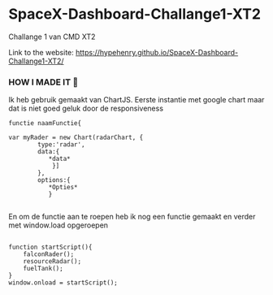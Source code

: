 # SpaceX-Dashboard-Challange1-XT2
Challange 1 van CMD XT2

Link to the website: https://hypehenry.github.io/SpaceX-Dashboard-Challange1-XT2/ 

### HOW I MADE IT 🚀

Ik heb gebruik gemaakt van ChartJS. Eerste instantie met google chart maar dat is niet goed geluk door de responsiveness 


```
functie naamFunctie{

var myRader = new Chart(radarChart, {
        type:'radar',
        data:{
           *data*
            }]
        },
        options:{
           *Opties*
           }
           

```


En om de functie aan te roepen heb ik nog een functie gemaakt en verder met window.load opgeroepen
```

function startScript(){
    falconRader();
    resourceRadar();
    fuelTank();
}
window.onload = startScript();
```

